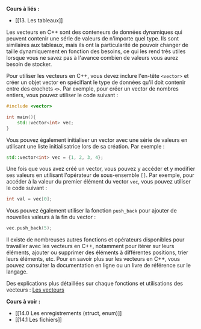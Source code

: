 **Cours à liés :**
- [[13. Les tableaux]]

Les vecteurs en C++ sont des conteneurs de données dynamiques qui peuvent contenir une série de valeurs de n'importe quel type. Ils sont similaires aux tableaux, mais ils ont la particularité de pouvoir changer de taille dynamiquement en fonction des besoins, ce qui les rend très utiles lorsque vous ne savez pas à l'avance combien de valeurs vous aurez besoin de stocker.

Pour utiliser les vecteurs en C++, vous devez inclure l'en-tête `<vector>` et créer un objet vector en spécifiant le type de données qu'il doit contenir entre des crochets `<>`. Par exemple, pour créer un vector de nombres entiers, vous pouvez utiliser le code suivant :

```cpp
#include <vector>

int main(){
	std::vector<int> vec;
}
```

Vous pouvez également initialiser un vector avec une série de valeurs en utilisant une liste initialisatrice lors de sa création. Par exemple :

```cpp
std::vector<int> vec = {1, 2, 3, 4};
```

Une fois que vous avez créé un vector, vous pouvez y accéder et y modifier ses valeurs en utilisant l'opérateur de sous-ensemble `[]`. Par exemple, pour accéder à la valeur du premier élément du vector `vec`, vous pouvez utiliser le code suivant :

```cpp
int val = vec[0];
```

Vous pouvez également utiliser la fonction `push_back` pour ajouter de nouvelles valeurs à la fin du vector :

```cpp
vec.push_back(5);
```

Il existe de nombreuses autres fonctions et opérateurs disponibles pour travailler avec les vecteurs en C++, notamment pour itérer sur leurs éléments, ajouter ou supprimer des éléments à différentes positions, trier leurs éléments, etc. Pour en savoir plus sur les vecteurs en C++, vous pouvez consulter la documentation en ligne ou un livre de référence sur le langage.

Des explications plus détaillées sur chaque fonctions et utilisations des vecteurs : [Les vecteurs](https://cplusplus.com/reference/vector/vector/)

**Cours à voir :**
- [[14.0 Les enregistrements (struct, enum)]]
- [[14.1 Les fichiers]]